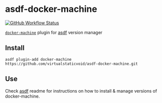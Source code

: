 # asdf-docker-machine

[![GitHub Workflow Status](https://img.shields.io/github/workflow/status/virtualstaticvoid/asdf-docker-machine/Main%20Workflow?style=flat-square)](https://github.com/virtualstaticvoid/asdf-docker-machine/actions)

[`docker-machine`][util] plugin for [asdf](https://github.com/asdf-vm/asdf) version manager

## Install

```
asdf plugin-add docker-machine https://github.com/virtualstaticvoid/asdf-docker-machine.git
```

## Use

Check [asdf](https://github.com/asdf-vm/asdf) readme for instructions on how to install & manage versions of docker-machine.

[util]: https://docs.docker.com/machine
